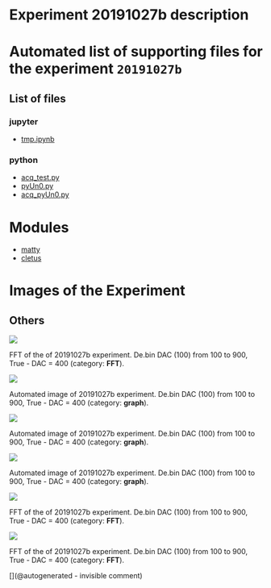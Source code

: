 # Experiment 20191027b description





# Automated list of supporting files for the __experiment `20191027b`__

## List of files

### jupyter

* [tmp.ipynb](/tmp.ipynb)


### python

* [acq_test.py](/matty/20191027b/acq_test.py)
* [pyUn0.py](/matty/20191027b/pyUn0.py)
* [acq_pyUn0.py](/matty/20191027b/acq_pyUn0.py)





# Modules

* [matty](/matty/)
* [cletus](/retired/cletus/)




# Images of the Experiment

## Others

![](/matty/20191027b/images/20191027b-1-fft.jpg)

FFT of the of 20191027b experiment. De.bin DAC (100) from 100 to 900, True - DAC = 400 (category: __FFT__).

![](/matty/20191027b/images/20191027b-3.jpg)

Automated image of 20191027b experiment. De.bin DAC (100) from 100 to 900, True - DAC = 400 (category: __graph__).

![](/matty/20191027b/images/20191027b-2.jpg)

Automated image of 20191027b experiment. De.bin DAC (100) from 100 to 900, True - DAC = 400 (category: __graph__).

![](/matty/20191027b/images/20191027b-1.jpg)

Automated image of 20191027b experiment. De.bin DAC (100) from 100 to 900, True - DAC = 400 (category: __graph__).

![](/matty/20191027b/images/20191027b-2-fft.jpg)

FFT of the of 20191027b experiment. De.bin DAC (100) from 100 to 900, True - DAC = 400 (category: __FFT__).

![](/matty/20191027b/images/20191027b-3-fft.jpg)

FFT of the of 20191027b experiment. De.bin DAC (100) from 100 to 900, True - DAC = 400 (category: __FFT__).










[](@autogenerated - invisible comment)